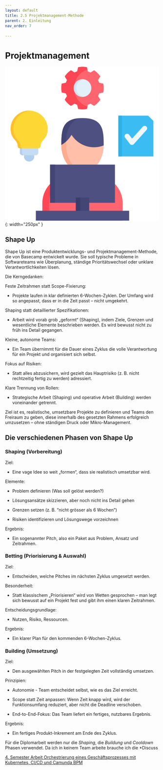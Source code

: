 ```yaml
---
layout: default
title: 2.5 Projektmanagement-Methode
parent: 2. Einleitung
nav_order: 7

---
```


# Projektmanagement

![Idea](../ressources/bilder/task-management.png){: width="250px" }

## Shape Up

Shape Up ist eine Produktentwicklungs- und Projektmanagement-Methode, die von Basecamp entwickelt wurde. Sie soll typische Probleme in Softwareteams wie Überplanung, ständige Prioritätswechsel oder unklare Verantwortlichkeiten lösen.

Die Kerngedanken:

Feste Zeitrahmen statt Scope-Fixierung:
- Projekte laufen in klar definierten 6-Wochen-Zyklen. Der Umfang wird so angepasst, dass er in die Zeit passt – nicht umgekehrt.

Shaping statt detaillierter Spezifikationen:
- Arbeit wird vorab grob „geformt“ (Shaping), indem Ziele, Grenzen und wesentliche Elemente beschrieben werden. Es wird bewusst nicht zu früh ins Detail gegangen.

Kleine, autonome Teams:
- Ein Team übernimmt für die Dauer eines Zyklus die volle Verantwortung für ein Projekt und organisiert sich selbst.

Fokus auf Risiken:
- Statt alles abzusichern, wird gezielt das Hauptrisiko (z. B. nicht rechtzeitig fertig zu werden) adressiert.

Klare Trennung von Rollen:
- Strategische Arbeit (Shaping) und operative Arbeit (Building) werden voneinander getrennt.

Ziel ist es, realistische, umsetzbare Projekte zu definieren und Teams den Freiraum zu geben, diese innerhalb des gesetzten Rahmens erfolgreich umzusetzen – ohne ständigen Druck oder Mikro-Management.

## Die verschiedenen Phasen von Shape Up

### Shaping (Vorbereitung)

Ziel: 
- Eine vage Idee so weit „formen“, dass sie realistisch umsetzbar wird.

Elemente:

- Problem definieren (Was soll gelöst werden?)

- Lösungsansätze skizzieren, aber noch nicht ins Detail gehen

- Grenzen setzen (z. B. “nicht grösser als 6 Wochen”)

- Risiken identifizieren und Lösungswege vorzeichnen

Ergebnis: 
- Ein sogenannter Pitch, also ein Paket aus Problem, Ansatz und Zeitrahmen.

### Betting (Priorisierung & Auswahl)

Ziel: 
- Entscheiden, welche Pitches im nächsten Zyklus umgesetzt werden.

Besonderheit: 
- Statt klassischem „Priorisieren“ wird von Wetten gesprochen – man legt sich bewusst auf ein Projekt fest und gibt ihm einen klaren Zeitrahmen.

Entscheidungsgrundlage: 
- Nutzen, Risiko, Ressourcen.

Ergebnis: 
- Ein klarer Plan für den kommenden 6-Wochen-Zyklus.

### Building (Umsetzung)

Ziel: 
- Den ausgewählten Pitch in der festgelegten Zeit vollständig umsetzen.

Prinzipien:

- Autonomie - Team entscheidet selbst, wie es das Ziel erreicht.

- Scope statt Zeit anpassen: Wenn Zeit knapp wird, wird der Funktionsumfang reduziert, aber nicht die Deadline verschoben.

- End-to-End-Fokus: Das Team liefert ein fertiges, nutzbares Ergebnis.

Ergebnis: 
- Ein fertiges Produkt-Inkrement am Ende des Zyklus.

Für die Diplomarbeit werden nur die *Shaping*, die *Buildung* und *Cooldown* Phasen verwendet. Da ich in keinem Team arbeite brauche ich die *Discuss

[4. Semester Arbeit Orchestrierung eines Geschäftsprozesses mit Kubernetes, CI/CD und Camunda BPM](https://github.com/users/Bazzako/projects/6/views/2)
